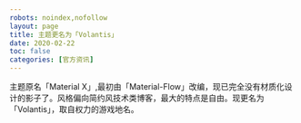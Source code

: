 ```yaml
---
robots: noindex,nofollow
layout: page
title: 主题更名为「Volantis」
date: 2020-02-22
toc: false
categories: [官方资讯]
---
```


主题原名「Material X」,最初由「Material-Flow」改编，现已完全没有材质化设计的影子了。风格偏向简约风技术类博客，最大的特点是自由。现更名为「Volantis」，取自权力的游戏地名。
